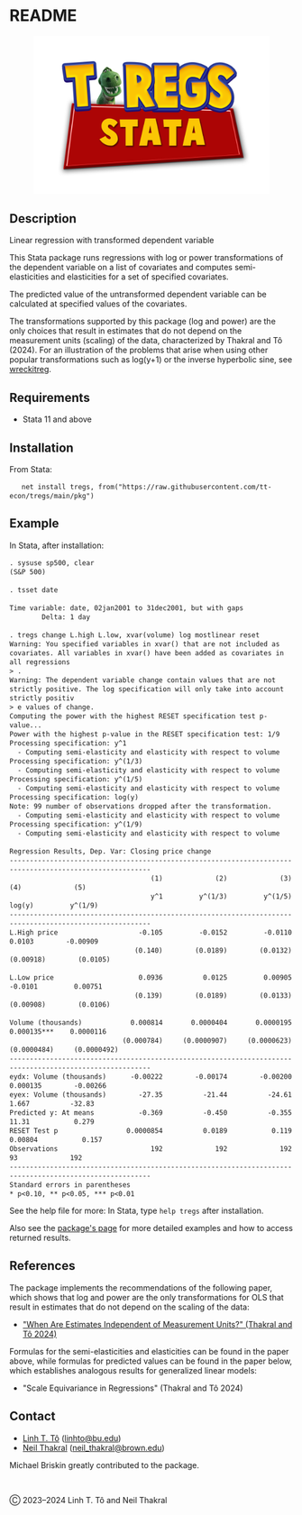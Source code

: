 # README

<p align="center">
  <img src="/misc/tregs_stata.png" width="420">
</p>

## Description

Linear regression with transformed dependent variable

This Stata package runs regressions with log or power transformations of the dependent variable on a list of covariates and computes semi-elasticities and elasticities for a set of specified covariates.

The predicted value of the untransformed dependent variable can be calculated at specified values of the covariates.

The transformations supported by this package (log and power) are the only choices that result in estimates that do not depend on the measurement units (scaling) of the data, characterized by Thakral and Tô (2024). For an illustration of the problems that arise when using other popular transformations such as log(y+1) or the inverse hyperbolic sine, see [wreckitreg](https://github.com/tt-econ/wreckitreg).

## Requirements

- Stata 11 and above

## Installation

From Stata:

```
   net install tregs, from("https://raw.githubusercontent.com/tt-econ/tregs/main/pkg")
```

## Example

In Stata, after installation:

```
. sysuse sp500, clear
(S&P 500)

. tsset date

Time variable: date, 02jan2001 to 31dec2001, but with gaps
        Delta: 1 day

. tregs change L.high L.low, xvar(volume) log mostlinear reset
Warning: You specified variables in xvar() that are not included as covariates. All variables in xvar() have been added as covariates in all regressions
> .
Warning: The dependent variable change contain values that are not strictly positive. The log specification will only take into account strictly positiv
> e values of change.
Computing the power with the highest RESET specification test p-value...
Power with the highest p-value in the RESET specification test: 1/9
Processing specification: y^1
  - Computing semi-elasticity and elasticity with respect to volume
Processing specification: y^(1/3)
  - Computing semi-elasticity and elasticity with respect to volume
Processing specification: y^(1/5)
  - Computing semi-elasticity and elasticity with respect to volume
Processing specification: log(y)
Note: 99 number of observations dropped after the transformation.
  - Computing semi-elasticity and elasticity with respect to volume
Processing specification: y^(1/9)
  - Computing semi-elasticity and elasticity with respect to volume

Regression Results, Dep. Var: Closing price change
---------------------------------------------------------------------------------------------------------
                                   (1)             (2)             (3)             (4)             (5)
                                   y^1         y^(1/3)         y^(1/5)          log(y)         y^(1/9)
---------------------------------------------------------------------------------------------------------
L.High price                    -0.105         -0.0152         -0.0110          0.0103        -0.00909
                               (0.140)        (0.0189)        (0.0132)       (0.00918)        (0.0105)

L.Low price                     0.0936          0.0125         0.00905         -0.0101         0.00751
                               (0.139)        (0.0189)        (0.0133)       (0.00908)        (0.0106)

Volume (thousands)            0.000814       0.0000404       0.0000195        0.000135***    0.0000116
                            (0.000784)     (0.0000907)     (0.0000623)     (0.0000484)     (0.0000492)
---------------------------------------------------------------------------------------------------------
eydx: Volume (thousands)      -0.00222        -0.00174        -0.00200        0.000135        -0.00266
eyex: Volume (thousands)        -27.35          -21.44          -24.61           1.667          -32.83
Predicted y: At means           -0.369          -0.450          -0.355           11.31           0.279
RESET Test p                 0.0000854          0.0189           0.119         0.00804           0.157
Observations                       192             192             192              93             192
---------------------------------------------------------------------------------------------------------
Standard errors in parentheses
* p<0.10, ** p<0.05, *** p<0.01
```

See the help file for more: In Stata, type `help tregs` after installation.

Also see the [package's page](https://tt-econ.github.io/tregs) for more detailed examples and how to access returned results.

## References

The package implements the recommendations of the following paper, which shows that log and power are the only transformations for OLS that result in estimates that do not depend on the scaling of the data:

- ["When Are Estimates Independent of Measurement Units?" (Thakral and Tô 2024)](https://linh.to/files/papers/transformations.pdf)

Formulas for the semi-elasticities and elasticities can be found in the paper above, while formulas for predicted values can be found in the paper below, which establishes analogous results for generalized linear models:

- "Scale Equivariance in Regressions" (Thakral and Tô 2024)

## Contact

- [Linh T. Tô](https://linh.to) (linhto@bu.edu)
- [Neil Thakral](https://neilthakral.github.io) (neil_thakral@brown.edu)

Michael Briskin greatly contributed to the package.


&nbsp;

Ⓒ 2023–2024 Linh T. Tô and Neil Thakral

